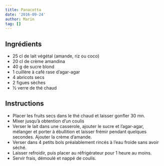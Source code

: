 ```yaml
---
title: Panacotta
date: '2016-09-24'
author: Marin
tag: []
---
```

## Ingrédients
- 25 cl de lait végétal (amande, riz ou coco)
- 20 cl de crème amandina
- 40 g de sucre blond
- 1 cuillère à café rase d’agar-agar
- 4 abricots secs
- 2 figues sèches
- ½ verre de thé chaud

## Instructions
- Placer les fruits secs dans le thé chaud et laisser gonfler 30 mn.
- Mixer jusqu’à obtention d’un coulis
- Verser le lait dans une casserole, ajouter le sucre et l’agar-agar, mélanger et porter à ébullition et laisser frémir pendant quelques secondes. Ajouter la crème d’amande.
- Verser dans 4 petits bols préalablement rincés à l’eau froide sans avoir séché.
- Laisser refroidir, puis placer au réfrigérateur pour 1 heure au moins.
- Servir frais, démoulé et nappé de coulis.

